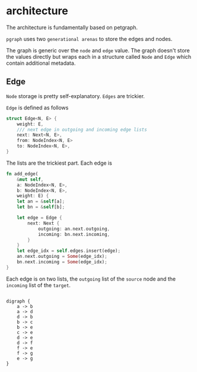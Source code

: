 # architecture

The architecture is fundamentally based on petgraph.

`pgraph` uses two `generational arenas` to store the edges and nodes.

The graph is generic over the `node` and `edge` value. The graph doesn't store the values directly but wraps each in a structure called `Node` and `Edge` which contain additional metadata.

## Edge
`Node` storage is pretty self-explanatory.
`Edges` are trickier.

`Edge` is defined as follows
```rust
struct Edge<N, E> {
    weight: E,
    /// next edge in outgoing and incoming edge lists
    next: Next<N, E>,
    from: NodeIndex<N, E>
    to: NodeIndex<N, E>,
}
```

The lists are the trickiest part. Each edge is
```rust
fn add_edge(
    &mut self,
    a: NodeIndex<N, E>,
    b: NodeIndex<N, E>,
    weight: E) {
    let an = &self[a];
    let bn = &self[b];

    let edge = Edge {
        next: Next {
            outgoing: an.next.outgoing,
            incoming: bn.next.incoming,
        }
    }
    let edge_idx = self.edges.insert(edge);
    an.next.outgoing = Some(edge_idx);
    bn.next.incoming = Some(edge_idx);
}
```

Each edge is on two lists, the `outgoing` list of the `source` node and the `incoming` list of the `target`. 


```graphviz

digraph {
    a -> b
    a -> d
    d -> b
    b -> c
    b -> e
    c -> e
    d -> e
    d -> f
    f -> e
    f -> g
    e -> g
}
```